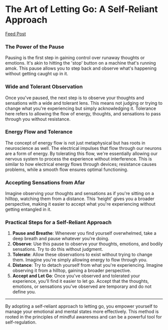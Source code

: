 # The Art of Letting Go: A Self-Reliant Approach

[Feed Post](The%20Art%20of%20Letting%20Go%20A%20Self-Reliant%20Approach%207dd42a378b814b63b29c922889226cf9/Feed%20Post%20537d7e9e2b0a4c5b8c001e91c0d839c7.md)

### **The Power of the Pause**

Pausing is the first step in gaining control over runaway thoughts or emotions. It's akin to hitting the 'stop' button on a machine that's running amok. This pause allows you to step back and observe what's happening without getting caught up in it.

### **Wide and Tolerant Observation**

Once you've paused, the next step is to observe your thoughts and sensations with a wide and tolerant lens. This means not judging or trying to change what you're experiencing but simply acknowledging it. Tolerance here refers to allowing the flow of energy, thoughts, and sensations to pass through you without resistance.

### **Energy Flow and Tolerance**

The concept of energy flow is not just metaphysical but has roots in neuroscience as well. The electrical impulses that flow through our neurons are a form of energy. By tolerating this flow, we're essentially allowing our nervous system to process the experience without interference. This is similar to how electrical energy flows through devices; resistance causes problems, while a smooth flow ensures optimal functioning.

### **Accepting Sensations from Afar**

Imagine observing your thoughts and sensations as if you're sitting on a hilltop, watching them from a distance. This 'height' gives you a broader perspective, making it easier to accept what you're experiencing without getting entangled in it.

### **Practical Steps for a Self-Reliant Approach**

1. **Pause and Breathe**: Whenever you find yourself overwhelmed, take a deep breath and pause whatever you're doing.
2. **Observe**: Use this pause to observe your thoughts, emotions, and bodily sensations. Try to do this without judgment.
3. **Tolerate**: Allow these observations to exist without trying to change them. Imagine you're simply allowing energy to flow through you.
4. **Distance**: Try to detach yourself from what you're experiencing. Imagine observing it from a hilltop, gaining a broader perspective.
5. **Accept and Let Go**: Once you've observed and tolerated your experience, you'll find it easier to let go. Accept that the thoughts, emotions, or sensations you've observed are temporary and do not define you.

---

By adopting a self-reliant approach to letting go, you empower yourself to manage your emotional and mental states more effectively. This method is rooted in the principles of mindful awareness and can be a powerful tool for self-regulation.